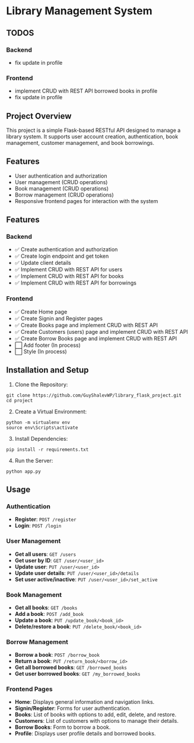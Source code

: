 # Library Management System

## TODOS

### Backend

-   fix update in profile

### Frontend

-   implement CRUD with REST API borrowed books in profile
-   fix update in profile

## Project Overview

This project is a simple Flask-based RESTful API designed to manage a library system. It supports user account creation, authentication, book management, customer management, and book borrowings.

## Features

-   User authentication and authorization
-   User management (CRUD operations)
-   Book management (CRUD operations)
-   Borrow management (CRUD operations)
-   Responsive frontend pages for interaction with the system

## Features

### Backend

-   :white_check_mark: Create authentication and authorization
-   :white_check_mark: Create login endpoint and get token
-   :white_check_mark: Update client details
-   :white_check_mark: Implement CRUD with REST API for users
-   :white_check_mark: Implement CRUD with REST API for books
-   :white_check_mark: Implement CRUD with REST API for borrowings

### Frontend

-   :white_check_mark: Create Home page
-   :white_check_mark: Create Signin and Register pages
-   :white_check_mark: Create Books page and implement CRUD with REST API
-   :white_check_mark: Create Customers (users) page and implement CRUD with REST API
-   :white_check_mark: Create Borrow Books page and implement CRUD with REST API
-   :white_large_square: Add footer (In process)
-   :white_large_square: Style (In process)

## Installation and Setup

1. Clone the Repository:

```
git clone https://github.com/GuyShalevWP/library_flask_project.git
cd project
```

2. Create a Virtual Environment:

```
python -m virtualenv env
source env\Scripts\activate
```

3. Install Dependencies:

```
pip install -r requirements.txt
```

4. Run the Server:

```
python app.py
```

## Usage

### Authentication

-   **Register**: `POST /register`
-   **Login**: `POST /login`

### User Management

-   **Get all users**: `GET /users`
-   **Get user by ID**: `GET /user/<user_id>`
-   **Update user**: `PUT /user/<user_id>`
-   **Update user details**: `PUT /user/<user_id>/details`
-   **Set user active/inactive**: `PUT /user/<user_id>/set_active`

### Book Management

-   **Get all books**: `GET /books`
-   **Add a book**: `POST /add_book`
-   **Update a book**: `PUT /update_book/<book_id>`
-   **Delete/restore a book**: `PUT /delete_book/<book_id>`

### Borrow Management

-   **Borrow a book**: `POST /borrow_book`
-   **Return a book**: `PUT /return_book/<borrow_id>`
-   **Get all borrowed books**: `GET /borrowed_books`
-   **Get user borrowed books**: `GET /my_borrowed_books`

### Frontend Pages

-   **Home**: Displays general information and navigation links.
-   **Signin/Register**: Forms for user authentication.
-   **Books**: List of books with options to add, edit, delete, and restore.
-   **Customers**: List of customers with options to manage their details.
-   **Borrow Books**: Form to borrow a book.
-   **Profile**: Displays user profile details and borrowed books.
